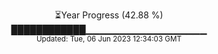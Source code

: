 <p align="center">
⏳Year Progress (42.88 %) <br>
████████████▁▁▁▁▁▁▁▁▁▁▁▁▁▁▁▁▁▁ <br>
<sub>Updated: Tue, 06 Jun 2023 12:34:03 GMT</sub>
</p>

